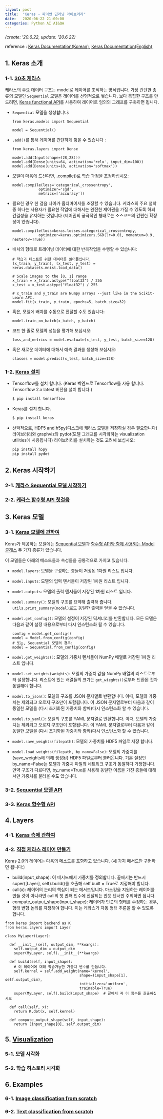```yaml
---
layout: post
title:  "Keras - 파이썬 딥러닝 라이브러리"
date:   2020-06-22 21:00:00
categories: Python AI AI&QA
---
```


*(create: '20.6.22, update: '20.6.22)*

reference : [Keras Documentation(Korean)](https://keras.io/ko/), [Keras Documentation(English)](https://keras.io/documentation/)

## 1. Keras 소개

### 1-1. [30초 케라스](https://keras.io/ko/#30)

케라스의 주요 데이터 구조는 model로 레이어를 조직하는 방식입니다. 가장 간단한 종류의 모델인 `Sequential` 모델은 레이어를 선형적으로 쌓습니다. 보다 복잡한 구조를 만드려면, [Keras functional API](https://keras.io/guides/functional_api/)를 사용하여 레이어로 임의의 그래프를 구축하면 됩니다.

- `Sequential` 모델을 생성합니다:

  ~~~ipython
  from keras.models import Sequential

  model = Sequential()
  ~~~

- `.add()`를 통해 레이어를 간단하게 쌓을 수 있습니다 :

  ~~~ipython
  from keras.layers import Dense

  model.add(Input(shape=(28,28)))
  model.add(Dense(units=64, activation='relu', input_dim=100))
  model.add(Dense(units=10, activation='softmax'))
  ~~~

- 모델이 마음에 드신다면, .compile()로 학습 과정을 조정하십시오:

  ~~~ipython
  model.compile(loss='categorical_crossentropy',
              optimizer='sgd',
              metrics=['accuracy'])
  ~~~

- 필요한 경우 한 걸음 나아가 옵티마이저를 조정할 수 있습니다. 케라스의 주요 철학중 하나는 사용자가 필요한 작업에 대해서는 완전한 제어권을 가질 수 있도록 하되 간결성을 유지하는 것입니다 (제어권의 궁극적인 형태로는 소스코드의 간편한 확장성이 있습니다).

  ~~~ipython
  model.compile(loss=keras.losses.categorical_crossentropy,
              optimizer=keras.optimizers.SGD(lr=0.01, momentum=0.9, nesterov=True))
  ~~~

- 배치의 형태로 트레이닝 데이터에 대한 반복작업을 수행할 수 있습니다:

  ~~~ipython
  # 학습과 테스트를 위한 데이터를 읽어들입니다.
  (x_train, y_train), (x_test, y_test) = keras.datasets.mnist.load_data()

  # Scale images to the [0, 1] range
  x_train = x_train.astype("float32") / 255
  x_test = x_test.astype("float32") / 255

  # x_train and y_train are Numpy arrays --just like in the Scikit-Learn API.
  model.fit(x_train, y_train, epochs=5, batch_size=32)
  ~~~

- 혹은, 모델에 배치를 수동으로 전달할 수도 있습니다:

  ~~~ipython
  model.train_on_batch(x_batch, y_batch)
  ~~~

- 코드 한 줄로 모델의 성능을 평가해 보십시오:

  ~~~ipython
  loss_and_metrics = model.evaluate(x_test, y_test, batch_size=128)
  ~~~

- 혹은 새로운 데이터에 대해서 예측 결과를 생성해 보십시오:

  ~~~ipython
  classes = model.predict(x_test, batch_size=128)
  ~~~

### 1-2. [Keras 설치](https://keras.io/ko/#_4)

- Tensorflow를 설치 합니다. (Keras 벡엔드로 Tensorflow를 사용 합니다. Tensorflow 2.x latest 버전을 설치 합니다.)

  ~~~bash
  $ pip install tensorflow
  ~~~

- Keras를 설치 합니다.

  ~~~bash
  $ pip install keras
  ~~~

- 선택적으로, HDF5 and h5py(디스크에 케라스 모델을 저장하실 경우 필요합니다) 라이브러리와 graphviz와 pydot(모델 그래프를 시각화하는 visualization utilities에 사용됩니다) 라이브러리를 설치하는 것도 고려해 보십시오:

  ~~~bash
  pip install h5py
  pip install pydot
  ~~~

## 2. Keras 시작하기

### 2-1. [케라스 Sequential 모델 시작하기](https://keras.io/ko/getting-started/sequential-model-guide/)

### 2-2. [케라스 함수형 API 첫걸음](https://keras.io/ko/getting-started/functional-api-guide/)

## 3. Keras 모델

### 3-1. [Keras 모델에 관하여](https://keras.io/ko/models/about-keras-models/)

Keras가 제공하는 모델에는 [Sequential 모델](https://keras.io/ko/models/sequential/)과 [함수형 API와 함께 사용되는 Model 클래스](https://keras.io/models/model) 두 가지 종류가 있습니다.

이 모델들은 아래의 메소드들과 속성들을 공통적으로 가지고 있습니다.

- `model.layers`: 모델을 구성하는 층들이 저장된 1차원 리스트 입니다.
- `model.inputs`: 모델의 입력 텐서들이 저장된 1차원 리스트 입니다.
- `model.outputs`: 모델의 출력 텐서들이 저장된 1차원 리스트 입니다.
- `model.summary()`: 모델의 구조를 요약해 출력해 줍니다. `utils.print_summary(model)`로도 동일한 출력을 얻을 수 있습니다.
- `model.get_config()`: 모델의 설정이 저장된 딕셔너리를 반환합니다. 모든 모델은 다음과 같이 설정 내용으로부터 다시 인스턴스화 될 수 있습니다.

  ~~~ipython
  config = model.get_config()
  model = Model.from_config(config)
  # 또는, Sequential 모델의 경우:
  model = Sequential.from_config(config)
  ~~~

- `model.get_weights()`: 모델의 가중치 텐서들이 NumPy 배열로 저장된 1차원 리스트 입니다.
- `model.set_weights(weights)`: 모델의 가중치 값을 NumPy 배열의 리스트로부터 설정합니다. 리스트에 있는 배열들의 크기는 `get_wieghts()`로부터 반환된 것과 동일해야 합니다.
- `model.to_json()`: 모델의 구조를 JSON 문자열로 반환합니다. 이때, 모델의 가중치는 제외되고 오로지 구조만이 포함됩니다. 이 JSON 문자열로부터 다음과 같이 동일한 모델을 (다시 초기화된 가중치와 함께)다시 인스턴스화 할 수 있습니다.
- `model.to_yaml()`: 모델의 구조를 YAML 문자열로 반환합니다. 이때, 모델의 가중치는 제외되고 오로지 구조만이 포함됩니다. 이 YAML 문자열로부터 다음과 같이 동일한 모델을 (다시 초기화된 가중치와 함께)다시 인스턴스화 할 수 있습니다.
- `model.save_weights(filepath)`: 모델의 가중치를 HDF5 파일로 저장 합니다.
- `model.load_weights(filepath, by_name=False)`: 모델의 가중치를 (save_weights에 의해 생성된) HDF5 파일로부터 불러옵니다. 기본 설정인 by_name=False는 모델과 가중치 파일의 네트워크 구조가 동일하다 가정합니다. 만약 구조가 다르다면, by_name=True를 사용해 동일한 이름을 가진 층들에 대해서만 가중치를 불러올 수도 있습니다.

### 3-2. [Sequential 모델 API](https://keras.io/ko/models/sequential/)

### 3-3. [Keras 함수형 API](https://keras.io/guides/functional_api/)

## 4. Layers

### 4-1. [Keras 층에 관하여](https://keras.io/ko/layers/about-keras-layers/)

### 4-2. [직접 케라스 레이어 만들기](https://keras.io/ko/layers/writing-your-own-keras-layers/)

Keras 2.0의 레이어는 다음의 메소드를 포함하고 있습니다. (세 가지 메서드만 구현하면 됩니다:)

- build(input_shape): 이 메서드에서 가중치를 정의합니다. 끝에서는 반드시 super(\[Layer\], self).build()를 호출해 self.built = True로 지정해야 합니다.
- call(x): 레이어의 논리의 핵심이 되는 메서드입니다. 마스킹을 지원하는 레이어를 만들 것이 아니라면 call의 첫 번째 인수에 전달되는 인풋 텐서만 주의하면 됩니다.
- compute_output_shape(input_shape): 레이어가 인풋의 형태를 수정하는 경우, 형태 변형 논리를 지정해야 합니다. 이는 케라스가 자동 형태 추론을 할 수 있도록 합니다.

~~~ipython
from keras import backend as K
from keras.layers import Layer

class MyLayer(Layer):

  def __init__(self, output_dim, **kwargs):
    self.output_dim = output_dim
    super(MyLayer, self).__init__(**kwargs)

  def build(self, input_shape):
    # 이 레이어에 대해 학습가능한 가중치 변수를 만듭니다.
    self.kernel = self.add_weight(name='kernel', 
                                  shape=(input_shape[1], self.output_dim),
                                  initializer='uniform',
                                  trainable=True)
    super(MyLayer, self).build(input_shape)  # 끝에서 꼭 이 함수를 호출하십시오

  def call(self, x):
    return K.dot(x, self.kernel)

  def compute_output_shape(self, input_shape):
    return (input_shape[0], self.output_dim)
~~~

## 5. [Visualization](https://keras.io/ko/visualization/)

### 5-1. 모델 시각화

### 5-2. 학습 히스토리 시각화

## 6. Examples

### 6-1. [Image classification from scratch](https://keras.io/examples/vision/image_classification_from_scratch/)

### 6-2. [Text classification from scratch](https://keras.io/examples/nlp/text_classification_from_scratch/)

